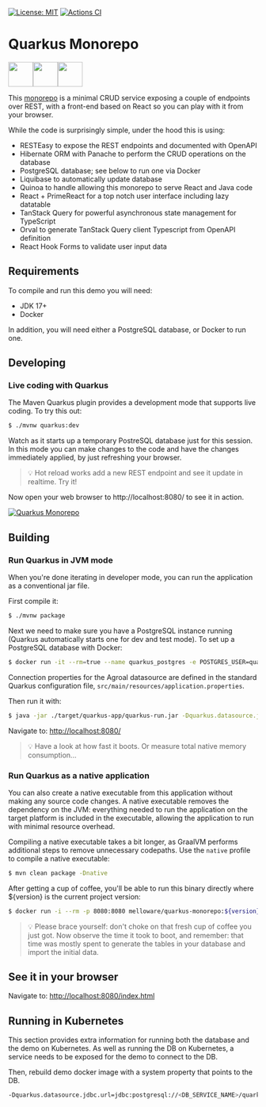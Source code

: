 [![License: MIT](https://img.shields.io/badge/License-MIT-yellow.svg)](https://opensource.org/licenses/MIT)
[![Actions CI](https://github.com/primefaces/primefaces/workflows/CI/badge.svg)](https://github.com/melloware/quarkus-monorepo/actions/workflows/build.yml)
# Quarkus Monorepo

<img src="https://github.com/melloware/quarkus-monorepo/blob/main/src/main/webapp/public/static/images/quarkus.svg" height="50" ><img src="https://github.com/melloware/quarkus-monorepo/blob/main/src/main/webapp/public/static/images/plus-sign.svg" height="50" ><img src="https://github.com/melloware/quarkus-monorepo/blob/main/src/main/webapp/public/static/images/primereact-dark.svg" height="50" >

This [monorepo](https://en.wikipedia.org/wiki/Monorepo) is a minimal CRUD service exposing a couple of endpoints over REST,
with a front-end based on React so you can play with it from your browser.

While the code is surprisingly simple, under the hood this is using:

- RESTEasy to expose the REST endpoints and documented with OpenAPI
- Hibernate ORM with Panache to perform the CRUD operations on the database
- PostgreSQL database; see below to run one via Docker
- Liquibase to automatically update database
- Quinoa to handle allowing this monorepo to serve React and Java code
- React + PrimeReact for a top notch user interface including lazy datatable
- TanStack Query for powerful asynchronous state management for TypeScript
- Orval to generate TanStack Query client Typescript from OpenAPI definition
- React Hook Forms to validate user input data

## Requirements

To compile and run this demo you will need:

- JDK 17+
- Docker

In addition, you will need either a PostgreSQL database, or Docker to run one.

## Developing

### Live coding with Quarkus

The Maven Quarkus plugin provides a development mode that supports
live coding. To try this out:

```bash
$ ./mvnw quarkus:dev
```

Watch as it starts up a temporary PostreSQL database just for this session. In this mode you can make changes to the code and have the changes immediately applied, by just refreshing your browser.

> :bulb:
Hot reload works add a new REST endpoint and see it update in realtime. Try it!

Now open your web browser to http://localhost:8080/ to see it in action.

[![Quarkus Monorepo](https://github.com/melloware/quarkus-monorepo/blob/main/src/test/resources/quarkus-monorepo-screen.png)](https://github.com/melloware/quarkus-monorepo)

## Building

### Run Quarkus in JVM mode

When you're done iterating in developer mode, you can run the application as a
conventional jar file.

First compile it:

```bash
$ ./mvnw package
```

Next we need to make sure you have a PostgreSQL instance running (Quarkus automatically starts one for dev and test mode). To set up a PostgreSQL database with Docker:

```bash
$ docker run -it --rm=true --name quarkus_postgres -e POSTGRES_USER=quarkus_postgres -e POSTGRES_PASSWORD=quarkus_postgres -e POSTGRES_DB=quarkus_postgres -p 5432:5432 postgres:14
```

Connection properties for the Agroal datasource are defined in the standard Quarkus configuration file,
`src/main/resources/application.properties`.

Then run it with:

```bash
$ java -jar ./target/quarkus-app/quarkus-run.jar -Dquarkus.datasource.jdbc.url=jdbc:postgresql://localhost/quarkus_postgres
```
Navigate to:
<http://localhost:8080/>

> :bulb:
Have a look at how fast it boots. Or measure total native memory consumption...

### Run Quarkus as a native application

You can also create a native executable from this application without making any
source code changes. A native executable removes the dependency on the JVM:
everything needed to run the application on the target platform is included in
the executable, allowing the application to run with minimal resource overhead.

Compiling a native executable takes a bit longer, as GraalVM performs additional
steps to remove unnecessary codepaths. Use the  `native` profile to compile a
native executable:

```bash
$ mvn clean package -Dnative
```

After getting a cup of coffee, you'll be able to run this binary directly where ${version} is the current project version:

```bash
$ docker run -i --rm -p 8080:8080 melloware/quarkus-monorepo:${version}
```

> :bulb:
Please brace yourself: don't choke on that fresh cup of coffee you just got. Now observe the time it took to boot, and remember: that time was mostly spent to generate the tables in your database and import the initial data.

## See it in your browser

Navigate to: <http://localhost:8080/index.html>

## Running in Kubernetes

This section provides extra information for running both the database and the demo on Kubernetes.
As well as running the DB on Kubernetes, a service needs to be exposed for the demo to connect to the DB.

Then, rebuild demo docker image with a system property that points to the DB.

```bash
-Dquarkus.datasource.jdbc.url=jdbc:postgresql://<DB_SERVICE_NAME>/quarkus_postgres
```
